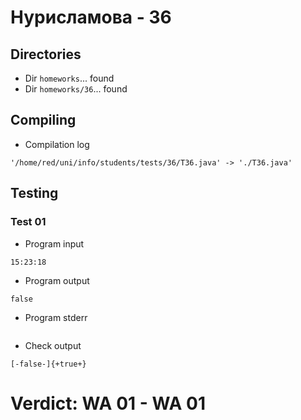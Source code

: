 # Нурисламова - 36
## Directories
- Dir `homeworks`... found
- Dir `homeworks/36`... found
## Compiling
- Compilation log
```
'/home/red/uni/info/students/tests/36/T36.java' -> './T36.java'

```
## Testing
### Test 01
- Program input
```
15:23:18

```
- Program output
```
false

```
- Program stderr
```

```
- Check output
```
[-false-]{+true+}

```
# Verdict: **WA 01** - WA 01
